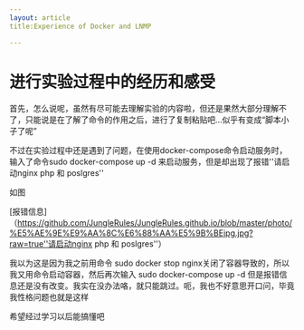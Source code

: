 ```yaml
---
layout: article
title:Experience of Docker and LNMP

---
```


 # 进行实验过程中的经历和感受

首先，怎么说呢，虽然有尽可能去理解实验的内容啦，但还是果然大部分理解不了，只能说是在了解了命令的作用之后，进行了复制粘贴吧...似乎有变成“脚本小子了呢”

不过在实验过程中还是遇到了问题，在使用docker-compose命令启动服务时，输入了命令sudo docker-compose up -d 来启动服务，但是却出现了报错''请启动nginx php 和 poslgres''

如图

[报错信息]（https://github.com/JungleRules/JungleRules.github.io/blob/master/photo/%E5%AE%9E%E9%AA%8C%E6%88%AA%E5%9B%BEjpg.jpg?raw=true''请启动nginx php 和 poslgres''）

我以为这是因为我之前用命令 sudo docker stop nginx关闭了容器导致的，所以我又用命令启动容器，然后再次输入 sudo docker-compose up -d 但是报错信息还是没有改变。我实在没办法咯，就只能跳过。呃，我也不好意思开口问，毕竟我性格问题也就是这样

希望经过学习以后能搞懂吧






